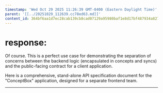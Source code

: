 ```yaml
---
timestamp: 'Wed Oct 29 2025 11:26:39 GMT-0400 (Eastern Daylight Time)'
parent: '[[../20251029_112639.cc78ed63.md]]'
content_id: 364bf6aa1d7ec28cab139cb8cad07129a95980baf1e8d17bf487934a827525ec
---
```


# response:

Of course. This is a perfect use case for demonstrating the separation of concerns between the backend logic (encapsulated in concepts and syncs) and the public-facing contract for a client application.

Here is a comprehensive, stand-alone API specification document for the "ConceptBox" application, designed for a separate frontend team.

***
